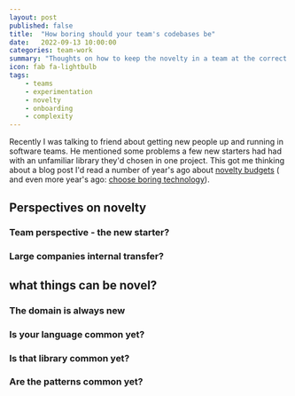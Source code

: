 ```yaml
---
layout: post
published: false
title:  "How boring should your team's codebases be"
date:   2022-09-13 10:00:00
categories: team-work
summary: "Thoughts on how to keep the novelty in a team at the correct level for easy onboarding"
icon: fab fa-lightbulb
tags:
    - teams
    - experimentation
    - novelty
    - onboarding
    - complexity
---
```


Recently I was talking to friend about getting new people up and running in software teams. He mentioned some problems
a few new starters had had with an unfamiliar library they'd chosen in one project. This got me thinking about a blog
post I'd read a number of year's ago about [novelty budgets](https://shimweasel.com/2018/08/25/novelty-budgets) (
and even more year's ago: [choose boring technology](https://mcfunley.com/choose-boring-technology)).

## Perspectives on novelty
### Team perspective - the new starter?
### Large companies internal transfer?

## what things can be novel?
### The domain is always new
### Is your language common yet?
### Is that library common yet?
### Are the patterns common yet?